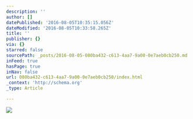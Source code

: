 ```yaml
---
description: ''
author: []
datePublished: '2016-08-05T10:35:15.056Z'
dateModified: '2016-08-05T10:33:58.265Z'
title: ''
publisher: {}
via: {}
starred: false
sourcePath: _posts/2016-08-05-080ba432-c613-4aa7-9a00-0e7aeb0cb250.md
inFeed: true
hasPage: true
inNav: false
url: 080ba432-c613-4aa7-9a00-0e7aeb0cb250/index.html
_context: 'http://schema.org'
_type: Article

---
```

![](https://the-grid-user-content.s3-us-west-2.amazonaws.com/c8dc6926-f91a-424c-96f8-e462fc742bd3.jpg)